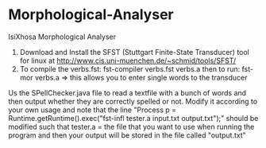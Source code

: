 # Morphological-Analyser
IsiXhosa Morphological Analyser

1. Download and Install the SFST (Stuttgart Finite-State Transducer) tool for linux at 
   http://www.cis.uni-muenchen.de/~schmid/tools/SFST/
2. To compile the verbs.fst: fst-compiler verbs.fst verbs.a 
   then to run: fst-mor verbs.a => this allows you to enter single words to the transducer

Us the SPellChecker.java file to read a textfile with a bunch of words and then output whether they are correctly spelled or not. Modify it according to your own usage and note that the line "Process p = Runtime.getRuntime().exec("fst-infl tester.a input.txt output.txt");" should be modified such that tester.a = the file that you want to use when running the program and then your output will be stored in the file called "output.txt"
